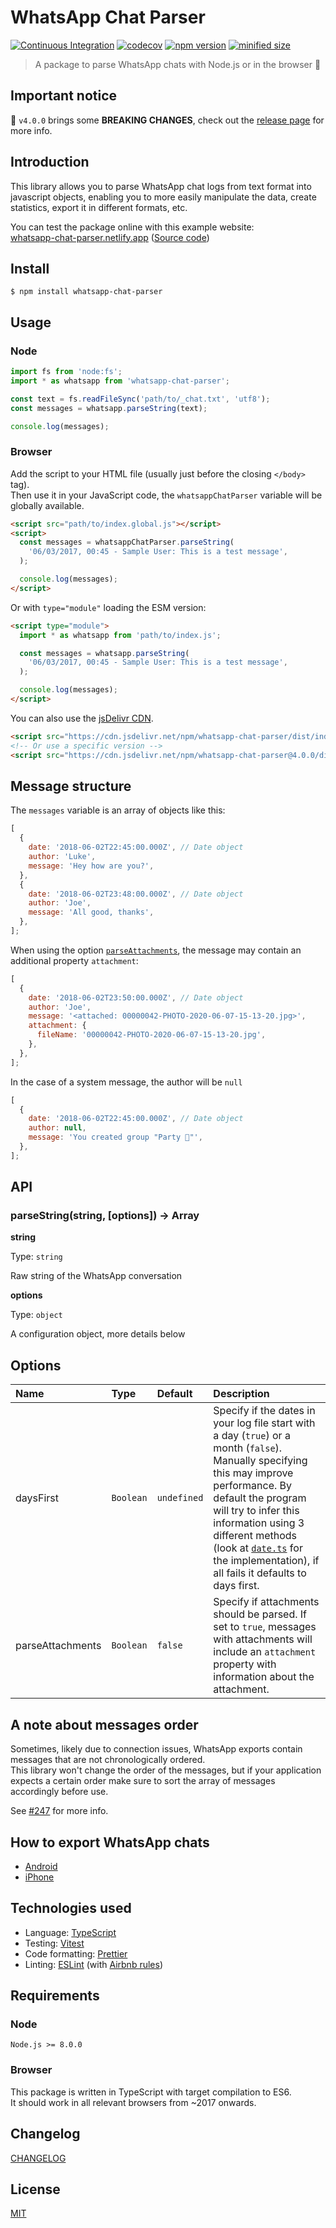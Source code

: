 # WhatsApp Chat Parser

[![Continuous Integration](https://github.com/Pustur/whatsapp-chat-parser/actions/workflows/ci.yml/badge.svg)](https://github.com/Pustur/whatsapp-chat-parser/actions/workflows/ci.yml)
[![codecov](https://codecov.io/gh/Pustur/whatsapp-chat-parser/branch/master/graph/badge.svg)](https://codecov.io/gh/Pustur/whatsapp-chat-parser)
[![npm version](https://img.shields.io/npm/v/whatsapp-chat-parser.svg)](https://www.npmjs.com/package/whatsapp-chat-parser)
[![minified size](https://img.shields.io/bundlephobia/min/whatsapp-chat-parser.svg)](https://bundlephobia.com/result?p=whatsapp-chat-parser)

> A package to parse WhatsApp chats with Node.js or in the browser 💬

## Important notice

🚨 `v4.0.0` brings some **BREAKING CHANGES**, check out the [release page](https://github.com/Pustur/whatsapp-chat-parser/releases/tag/4.0.0) for more info.

## Introduction

This library allows you to parse WhatsApp chat logs from text format into javascript objects, enabling you to more easily manipulate the data, create statistics, export it in different formats, etc.

You can test the package online with this example website:  
[whatsapp-chat-parser.netlify.app](https://whatsapp-chat-parser.netlify.app/) ([Source code](https://github.com/Pustur/whatsapp-chat-parser-website))

## Install

```
$ npm install whatsapp-chat-parser
```

## Usage

### Node

```js
import fs from 'node:fs';
import * as whatsapp from 'whatsapp-chat-parser';

const text = fs.readFileSync('path/to/_chat.txt', 'utf8');
const messages = whatsapp.parseString(text);

console.log(messages);
```

### Browser

Add the script to your HTML file (usually just before the closing `</body>` tag).  
Then use it in your JavaScript code, the `whatsappChatParser` variable will be globally available.

```html
<script src="path/to/index.global.js"></script>
<script>
  const messages = whatsappChatParser.parseString(
    '06/03/2017, 00:45 - Sample User: This is a test message',
  );

  console.log(messages);
</script>
```

Or with `type="module"` loading the ESM version:

```html
<script type="module">
  import * as whatsapp from 'path/to/index.js';

  const messages = whatsapp.parseString(
    '06/03/2017, 00:45 - Sample User: This is a test message',
  );

  console.log(messages);
</script>
```

You can also use the [jsDelivr CDN](https://www.jsdelivr.com/package/npm/whatsapp-chat-parser).

```html
<script src="https://cdn.jsdelivr.net/npm/whatsapp-chat-parser/dist/index.global.js"></script>
<!-- Or use a specific version -->
<script src="https://cdn.jsdelivr.net/npm/whatsapp-chat-parser@4.0.0/dist/index.global.js"></script>
```

## Message structure

The `messages` variable is an array of objects like this:

```js
[
  {
    date: '2018-06-02T22:45:00.000Z', // Date object
    author: 'Luke',
    message: 'Hey how are you?',
  },
  {
    date: '2018-06-02T23:48:00.000Z', // Date object
    author: 'Joe',
    message: 'All good, thanks',
  },
];
```

When using the option [`parseAttachments`](#options), the message may contain an additional property `attachment`:

```js
[
  {
    date: '2018-06-02T23:50:00.000Z', // Date object
    author: 'Joe',
    message: '<attached: 00000042-PHOTO-2020-06-07-15-13-20.jpg>',
    attachment: {
      fileName: '00000042-PHOTO-2020-06-07-15-13-20.jpg',
    },
  },
];
```

In the case of a system message, the author will be `null`

```js
[
  {
    date: '2018-06-02T22:45:00.000Z', // Date object
    author: null,
    message: 'You created group "Party 🎉"',
  },
];
```

## API

### parseString(string, [options]) → Array

**string**

Type: `string`

Raw string of the WhatsApp conversation

**options**

Type: `object`

A configuration object, more details below

## Options

<!-- prettier-ignore-start -->
| Name | Type | Default | Description |
| :--- | :--- | :--- | :--- |
| daysFirst | `Boolean` | `undefined` | Specify if the dates in your log file start with a day (`true`) or a month (`false`). Manually specifying this may improve performance. By default the program will try to infer this information using 3 different methods (look at [`date.ts`](src/date.ts) for the implementation), if all fails it defaults to days first. |
| parseAttachments | `Boolean` | `false` | Specify if attachments should be parsed. If set to `true`, messages with attachments will include an `attachment` property with information about the attachment. |
<!-- prettier-ignore-end -->

## A note about messages order

Sometimes, likely due to connection issues, WhatsApp exports contain messages that are not chronologically ordered.  
This library won't change the order of the messages, but if your application expects a certain order make sure to sort the array of messages accordingly before use.

See [#247](https://github.com/Pustur/whatsapp-chat-parser/issues/247) for more info.

## How to export WhatsApp chats

- [Android](https://faq.whatsapp.com/android/chats/how-to-save-your-chat-history)
- [iPhone](https://faq.whatsapp.com/iphone/chats/how-to-back-up-to-icloud/)

## Technologies used

- Language: [TypeScript](https://www.typescriptlang.org/)
- Testing: [Vitest](https://vitest.dev/)
- Code formatting: [Prettier](https://prettier.io/)
- Linting: [ESLint](https://eslint.org/) (with [Airbnb rules](https://www.npmjs.com/package/eslint-config-airbnb-base))

## Requirements

### Node

`Node.js >= 8.0.0`

### Browser

This package is written in TypeScript with target compilation to ES6.  
It should work in all relevant browsers from ~2017 onwards.

## Changelog

[CHANGELOG](CHANGELOG.md)

## License

[MIT](LICENSE)
